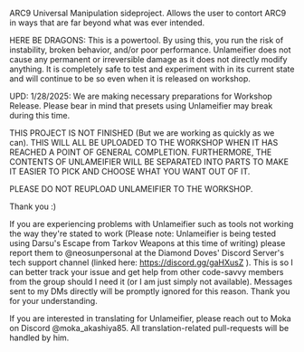 ARC9 Universal Manipulation sideproject. Allows the user to contort ARC9 in ways that are far beyond what was ever intended.

HERE BE DRAGONS: This is a powertool. By using this, you run the risk of instability, broken behavior, and/or poor performance. Unlameifier does not cause any permanent or irreversible damage as it does not directly modify anything. It is completely safe to test and experiment with in its current state and will continue to be so even when it is released on workshop.

UPD: 1/28/2025: We are making necessary preparations for Workshop Release. Please bear in mind that presets using Unlameifier may break during this time.

THIS PROJECT IS NOT FINISHED (But we are working as quickly as we can). THIS WILL ALL BE UPLOADED TO THE WORKSHOP WHEN IT HAS REACHED A POINT OF GENERAL COMPLETION. FURTHERMORE, THE CONTENTS OF UNLAMEIFIER WILL BE SEPARATED INTO PARTS TO MAKE IT EASIER TO PICK AND CHOOSE WHAT YOU WANT OUT OF IT.

PLEASE DO NOT REUPLOAD UNLAMEIFIER TO THE WORKSHOP.

Thank you :)

If you are experiencing problems with Unlameifier such as tools not working the way they're stated to work (Please note: Unlameifier is being tested using Darsu's Escape from Tarkov Weapons at this time of writing) please report them to @neosunpersonal at the Diamond Doves' Discord Server's tech support channel (linked here: https://discord.gg/gaHXusZ ). This is so I can better track your issue and get help from other code-savvy members from the group should I need it (or I am just simply not available). Messages sent to my DMs directly will be promptly ignored for this reason. Thank you for your understanding.

If you are interested in translating for Unlameifier, please reach out to Moka on Discord @moka_akashiya85. All translation-related pull-requests will be handled by him.
